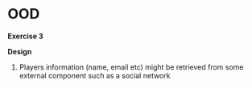 # OOD
**Exercise 3**

**Design**

1.	Players information (name, email etc) might be retrieved from some external component such as a social network
